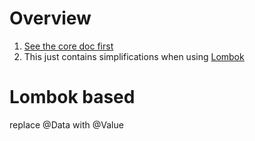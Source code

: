 # Overview
1. [See the core doc first](./pojos.core.java8-11.md)
1. This just contains simplifications when using [Lombok](https://projectlombok.org/)


# Lombok based


replace @Data with @Value